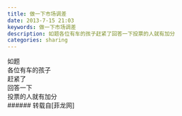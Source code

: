```yaml
---
title: 做一下市场调差
date: 2013-7-15 21:03
keywords: 做一下市场调差
description: 如题各位有车的孩子赶紧了回答一下投票的人就有加分
categories: sharing
---
```

<td class="t_f" id="postmessage_22251">如题<br/>
各位有车的孩子<br/>
赶紧了<br/>
回答一下<br/>
投票的人就有加分<br/>
<img alt="" border="0" onclick="" onmouseover="" smilieid="270" src="static/image/smiley/Xiongmao/27.gif"/><br/>
</td>
###### 转载自[菲龙网]